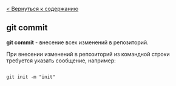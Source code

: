 [< Вернуться к содержанию](./readme.md)

## git commit

**git commit** - внесение всех изменений в репозиторий.

При внесении изменений в репозиторий из командной строки требуется указать сообщение, например:

```bash=

git init -m "init"
```